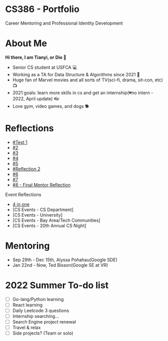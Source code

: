 # CS386 - Portfolio 
Career Mentoring and Professional Identity Development

# About Me
**Hi there, I am Tianyi, or Dio 👋**
- Senior CS student at USFCA 💻
- Working as a TA for Data Structure & Algorithms since 2021 👣
- Huge fan of Marvel movies and all sorts of TV(sci-fi, drama, sit-con, etc) 📺
- 2021 goals: learn more skills in cs and get an internship(💔no intern - 2022, April update) 👓
- Love gym, video games, and dogs 🐕

# Reflections
- [#Test 1](https://github.com/tianyihuang0719/testRepo)
- [#2](https://github.com/DioFeng/DioFeng.github.io/blob/master/Reflections/%232.md)
- [#3](https://github.com/DioFeng/DioFeng.github.io/blob/master/Reflections/%233.md)
- [#4](https://github.com/DioFeng/DioFeng.github.io/blob/master/Reflections/%234.md)
- [#5](https://github.com/DioFeng/DioFeng.github.io/blob/master/Reflections/%235.md)
- [#Reflection 2](https://github.com/DioFeng/DioFeng.github.io/blob/master/Reflections/%236.md)
- [#6](https://github.com/DioFeng/DioFeng.github.io/blob/master/Reflections/%237.md)
- [#7](https://github.com/DioFeng/DioFeng.github.io/blob/master/Reflections/%238.md)
- [#8 - Final Mentor Reflection](https://github.com/DioFeng/DioFeng.github.io/blob/master/Reflections/%239.md)

Event Reflections
- [4 in one](https://docs.google.com/document/d/17HYbPCgvWv8XrTwRDK9bHhL2ju0m6s1FVZy0AoFPtLc/edit)
- [CS Events - CS Department]
- [CS Events - University]
- [CS Events - Bay Area/Tech Communities]
- [CS Events - 20th Annual CS Night]

# Mentoring
- Sep 29th - Dec 15th, Alyssa Pohahau(Google SDE)
- Jan 22nd - Now, Ted Bisson(Google SE at VR)

# 2022 Summer To-do list
- [ ] Go-lang/Python learning
- [ ] React learning
- [ ] Daily Leetcode 3 questions
- [ ] Internship searching...
- [ ] Search Engine project renewal
- [ ] Travel & relax
- [ ] Side projects? (Team or solo)
